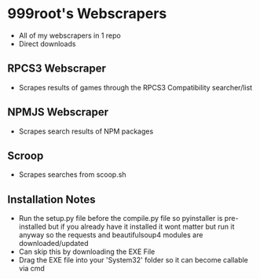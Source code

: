 # 999root's Webscrapers
- All of my webscrapers in 1 repo
- Direct downloads
## RPCS3 Webscraper
- Scrapes results of games through the RPCS3 Compatibility searcher/list
## NPMJS Webscraper
- Scrapes search results of NPM packages
## Scroop
- Scrapes searches from scoop.sh
## Installation Notes
- Run the setup.py file before the compile.py file so pyinstaller is pre-installed but if you already have it installed it wont matter but run it anyway so the requests and beautifulsoup4 modules are downloaded/updated
- Can skip this by downloading the EXE File
- Drag the EXE file into your 'System32' folder so it can become callable via cmd
